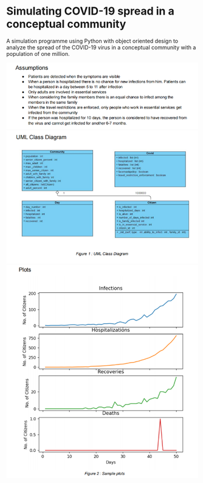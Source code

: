 # Simulating COVID-19 spread in a conceptual community
A simulation programme using Python with object oriented design to analyze the spread of the COVID-19 virus in a conceptual community with a population of one million.

![screenshot](1.png)
![screenshot](2.png)
![screenshot](3.png)
